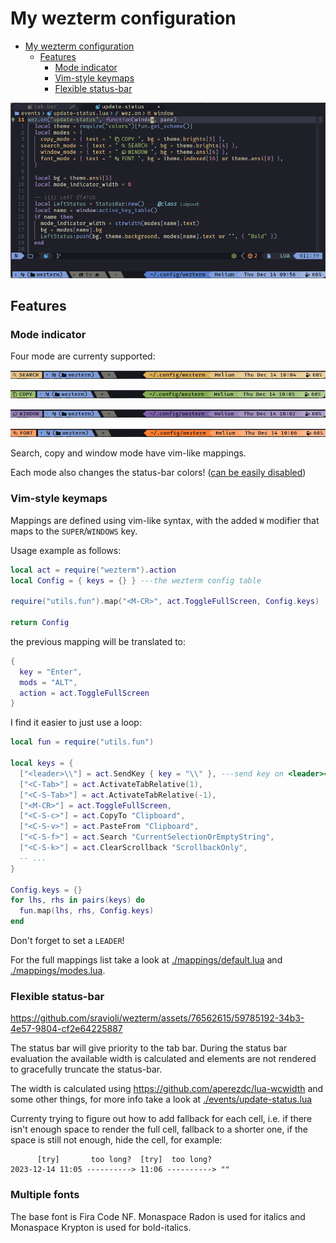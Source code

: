 # My wezterm configuration

<!--toc:start-->
- [My wezterm configuration](#my-wezterm-configuration)
  - [Features](#features)
    - [Mode indicator](#mode-indicator)
    - [Vim-style keymaps](#vim-style-keymaps)
    - [Flexible status-bar](#flexible-status-bar)
<!--toc:end-->

![configuration showcase](./.github/assets/showcase.png)

## Features

### Mode indicator

Four mode are currenty supported:

![showcase search mode](./.github/assets/mode-search-showcase.png)

![showcase copy mode](./.github/assets/mode-copy-showcase.png)

![showcase window mode](./.github/assets/mode-window-showcase.png)

![showcase font mode](./.github/assets/mode-font-showcase.png)

Search, copy and window mode have vim-like mappings.

Each mode also changes the status-bar colors! ([can be easily disabled](https://github.com/sravioli/wezterm/blob/main/events/update-status.lua#L28))

### Vim-style keymaps

Mappings are defined using vim-like syntax, with the added `W` modifier that
maps to the `SUPER`/`WINDOWS` key.

Usage example as follows:

~~~lua
local act = require("wezterm").action
local Config = { keys = {} } ---the wezterm config table

require("utils.fun").map("<M-CR>", act.ToggleFullScreen, Config.keys)

return Config
~~~

the previous mapping will be translated to:

~~~lua
{
  key = "Enter",
  mods = "ALT",
  action = act.ToggleFullScreen
}
~~~

I find it easier to just use a loop:

~~~lua
local fun = require("utils.fun")

local keys = {
  ["<leader>\\"] = act.SendKey { key = "\\" }, ---send key on <leader><leader>
  ["<C-Tab>"] = act.ActivateTabRelative(1),
  ["<C-S-Tab>"] = act.ActivateTabRelative(-1),
  ["<M-CR>"] = act.ToggleFullScreen,
  ["<C-S-c>"] = act.CopyTo "Clipboard",
  ["<C-S-v>"] = act.PasteFrom "Clipboard",
  ["<C-S-f>"] = act.Search "CurrentSelectionOrEmptyString",
  ["<C-S-k>"] = act.ClearScrollback "ScrollbackOnly",
  -- ...
}

Config.keys = {}
for lhs, rhs in pairs(keys) do
  fun.map(lhs, rhs, Config.keys)
end
~~~

Don't forget to set a `LEADER`!

For the full mappings list take a look at
[./mappings/default.lua](./mappings/default.lua) and
[./mappings/modes.lua](./mappings/modes.lua).

### Flexible status-bar

https://github.com/sravioli/wezterm/assets/76562615/59785192-34b3-4e57-9804-cf2e64225887

The status bar will give priority to the tab bar. During the status bar evaluation
the available width is calculated and elements are not rendered to gracefully
truncate the status-bar.

The width is calculated using <https://github.com/aperezdc/lua-wcwidth> and some
other things, for more info take a look at [./events/update-status.lua](./events/update-status.lua)

Currenty trying to figure out how to add fallback for each cell, i.e. if there
isn't enough space to render the full cell, fallback to a shorter one, if the
space is still not enough, hide the cell, for example:

~~~text
      [try]       too long?  [try]  too long?
2023-12-14 11:05 ----------> 11:06 ----------> ""
~~~

### Multiple fonts

The base font is Fira Code NF. Monaspace Radon is used for italics and Monaspace
Krypton is used for bold-italics.
